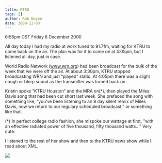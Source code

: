 ```yaml
---
title: KTRU
tags: []
author: Rob Nugen
date: 2000-12-08
---
```


<title>KTRU is back on the air!!</title>
<p class=date>6:56pm CST Friday 8 December 2000</p>

<p>All day today I had my radio at work tuned to 91.7fm, waiting for
KTRU to come back on the air.  The plan was for it to come on at
4:05pm, but I listened all day, just in case.</p>

<p>World Radio Network (<a href="http://www.wrn.org">www.wrn.org</a>)
had been broadcast for the bulk of the week that we were off the air.
At about 3:30pm, KTRU stopped broadcasting WRN and just "played"
static.  At 4:05pm there was a slight cough or blorp sound as the
transmitter was turned back on.

<p>Kristin spoke "KTRU Houston" and the MRA on(*), then played the Miles
Davis song that had been cut short last week.  She prefaced the song
with something like, "you've been listening to an 8 day silent remix
of Miles Davis, now we return to our regulary scheduled broadcast," or
something like that.</p>

<p>(*) In perfect college radio fashion, she mispoke our wattage at
first, "with an effective radiated power of five thousand, fifty
thousand watts..."  Very cute.</p>

<p>I listened to the rest of her show and then to the KTRU news show
while I read about XML.</p>

<p><img src='/images/rob/wL-ROB.gif'/></p>

